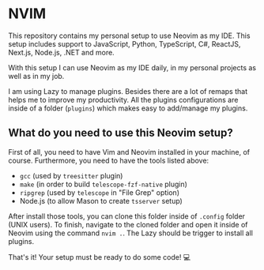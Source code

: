 # NVIM

This repository contains my personal setup to use Neovim as my IDE. This setup includes support to JavaScript, Python, TypeScript, C#, ReactJS, Next.js, Node.js, .NET and more.

With this setup I can use Neovim as my IDE daily, in my personal projects as well as in my job.

I am using Lazy to manage plugins. Besides there are a lot of remaps that helps me to improve my productivity. All the plugins configurations are inside of a folder (`plugins`) which makes easy to add/manage my plugins.

## What do you need to use this Neovim setup?

First of all, you need to have Vim and Neovim installed in your machine, of course. Furthermore, you need to have the tools listed above:

- `gcc` (used by `treesitter` plugin)
- `make` (in order to build `telescope-fzf-native` plugin)
- `ripgrep` (used by `telescope` in "File Grep" option)
- Node.js (to allow Mason to create `tsserver` setup)

After install those tools, you can clone this folder inside of `.config` folder (UNIX users). To finish, navigate to the cloned folder and open it inside of Neovim using the command `nvim .`. The Lazy should be trigger to install all plugins.

That's it! Your setup must be ready to do some code! 💻
